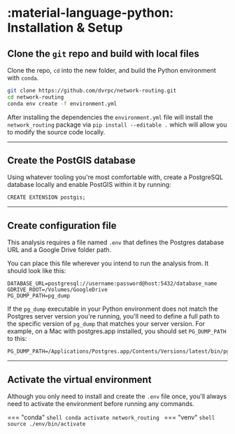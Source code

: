 # :material-language-python: Installation & Setup

## Clone the `git` repo and build with local files

Clone the repo, `cd` into the new folder, and build the Python environment with `conda`.

```bash
git clone https://github.com/dvrpc/network-routing.git
cd network-routing
conda env create -f environment.yml
```

After installing the dependencies the `environment.yml` file will install the `network_routing` package via `pip install --editable .` which will allow you to modify the source code locally.

---

## Create the PostGIS database

Using whatever tooling you're most comfortable with, create a PostgreSQL database locally and enable PostGIS within it by running:

```
CREATE EXTENSION postgis;
```

---

## Create configuration file

This analysis requires a file named `.env` that defines the Postgres database URL and a Google Drive folder path.

You can place this file wherever you intend to run the analysis from. It should look like this:

```
DATABASE_URL=postgresql://username:password@host:5432/database_name
GDRIVE_ROOT=/Volumes/GoogleDrive
PG_DUMP_PATH=pg_dump
```

If the `pg_dump` executable in your Python environment does not match the Postgres server version you're running, you'll need to define a full path to the specific version of `pg_dump` that matches your server version. For example, on a Mac with postgres.app installed, you should set `PG_DUMP_PATH` to this:

```
PG_DUMP_PATH=/Applications/Postgres.app/Contents/Versions/latest/bin/pg_dump
```

---

## Activate the virtual environment

Although you only need to install and create the `.env` file once, you'll always need to activate the environment before running any commands.

<!-- prettier-ignore -->
=== "conda"
    ```shell
    conda activate network_routing
    ```
=== "venv"
    ```shell
    source ./env/bin/activate
    ```
